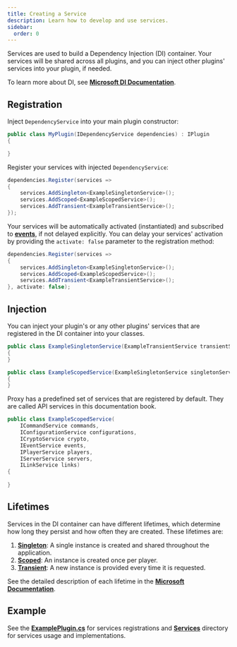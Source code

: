 ```yaml
---
title: Creating a Service
description: Learn how to develop and use services.
sidebar:
  order: 0
---
```


Services are used to build a Dependency Injection (DI) container.
Your services will be shared across all plugins, and you can inject other plugins' services into your plugin, if needed.

To learn more about DI, see [**Microsoft DI Documentation**](https://docs.microsoft.com/en-us/dotnet/core/extensions/dependency-injection).

## Registration

Inject `DependencyService` into your main plugin constructor:
```csharp
public class MyPlugin(IDependencyService dependencies) : IPlugin
{

}
```
Register your services with injected `DependencyService`:
```csharp
dependencies.Register(services =>
{
    services.AddSingleton<ExampleSingletonService>();
    services.AddScoped<ExampleScopedService>();
    services.AddTransient<ExampleTransientService>();
});
```
Your services will be automatically activated (instantiated) and subscribed to [**events**](/docs/developing-plugins/events/listening-to-events), if not delayed explicitly.
You can delay your services' activation by providing the `activate: false` parameter to the registration method:
```csharp
dependencies.Register(services =>
{
    services.AddSingleton<ExampleSingletonService>();
    services.AddScoped<ExampleScopedService>();
    services.AddTransient<ExampleTransientService>();
}, activate: false);
```

## Injection
You can inject your plugin's or any other plugins' services that are registered in the DI container into your classes.
```csharp
public class ExampleSingletonService(ExampleTransientService transientService)
{
}
```
```csharp
public class ExampleScopedService(ExampleSingletonService singletonService)
{
}
```

Proxy has a predefined set of services that are registered by default.
They are called API services in this documentation book.
```csharp
public class ExampleScopedService(
    ICommandService commands, 
    IConfigurationService configurations,
    ICryptoService crypto,
    IEventService events,
    IPlayerService players, 
    IServerService servers, 
    ILinkService links)
{
    
}
```

## Lifetimes
Services in the DI container can have different lifetimes, which determine how long they persist and how often they are created. These lifetimes are:

1. [**Singleton**](/docs/developing-plugins/services/singleton): A single instance is created and shared throughout the application.
2. [**Scoped**](/docs/developing-plugins/services/scoped): An instance is created once per player.
3. [**Transient**](/docs/developing-plugins/services/transient): A new instance is provided every time it is requested.

See the detailed description of each lifetime in the [**Microsoft Documentation**](https://docs.microsoft.com/en-us/dotnet/core/extensions/dependency-injection#service-lifetimes).

## Example
See the [**ExamplePlugin.cs**](https://github.com/caunt/Void/blob/main/src/Plugins/ExamplePlugin/ExamplePlugin.cs) for services registrations and [**Services**](https://github.com/caunt/Void/tree/main/src/Plugins/ExamplePlugin/Services) directory for services usage and implementations.
